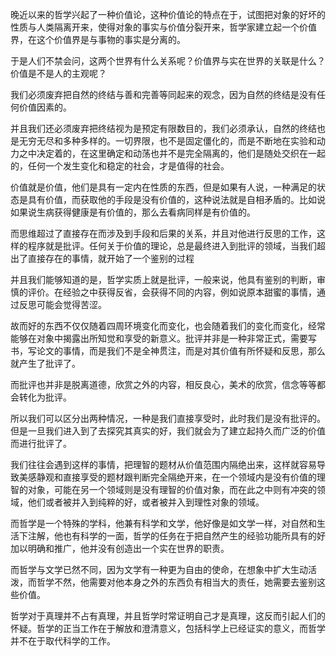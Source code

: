 <p data-pid="Xb9TsBYI">晚近以来的哲学兴起了一种价值论，这种价值论的特点在于，试图把对象的好坏的性质与人类隔离开来，使得对象的事实与价值分裂开来，哲学家建立起一个价值界，在这个价值界是与事物的事实是分离的。</p><p data-pid="LSzvcDiS">于是人们不禁会问，这两个世界有什么关系呢？价值界与实在世界的关联是什么？价值是不是人的主观呢？</p><p data-pid="4OfM41K1">我们必须废弃把自然的终结与善和完善等同起来的观念，因为自然的终结是没有任何价值因素的。</p><p data-pid="_wDvX0E5">并且我们还必须废弃把终结视为是预定有限数目的，我们必须承认，自然的终结也是无穷无尽和多种多样的。一切界限，也不是固定僵化的，而是不断地在实验和动力之中决定着的，在这里确定和动荡也并不是完全隔离的，他们是随处交织在一起的，任何一个发生变化和稳定的社会，才是值得的社会。</p><p data-pid="A_hjsLa4">价值就是价值，他们是具有一定内在性质的东西，但是如果有人说，一种满足的状态是具有价值，而获取他的手段是没有价值的，这种说法就是自相矛盾的。比如说如果说生病获得健康是有价值的，那么去看病同样是有价值的。</p><p data-pid="oJJepT7f">而思维超过了直接存在而涉及到手段和后果的关系，并且对他进行反思的工作，这样的程序就是批评。任何关于价值的理论，总是最终进入到批评的领域，当我们超出了直接存在的事情，就开始了一个鉴别的过程</p><p data-pid="Z1otJOv2">并且我们能够知道的是，哲学实质上就是批评，一般来说，他具有鉴别的判断，审慎的评价。在经验之中获得反省，会获得不同的内容，例如说原本甜蜜的事情，通过反思可能会觉得苦涩。</p><p data-pid="X_9938uU">故而好的东西不仅仅随着四周环境变化而变化，也会随着我们的变化而变化，经常能够在对象中揭露出所知觉和享受的新意义。批评并非是一种非常正式，需要写书，写论文的事情，而是我们不是全神贯注，而是对其价值有所怀疑和反思，那么就产生了批评了。</p><p data-pid="hmQL1jt0">而批评也并非是脱离道德，欣赏之外的内容，相反良心，美术的欣赏，信念等等都会转化为批评。</p><p data-pid="m4XV9idc">所以我们可以区分出两种情况，一种是我们直接享受时，此时我们是没有批评的。但是一旦我们进入到了去探究其真实的好，我们就会为了建立起持久而广泛的价值而进行批评了。</p><p data-pid="oqAQlra8">我们往往会遇到这样的事情，把理智的题材从价值范围内隔绝出来，这样就容易导致美感静观和直接享受的题材跟判断完全隔绝开来，在一个领域内是没有价值的理智的对象，可能在另一个领域则是没有理智的价值对象，而在此之中则有冲突的领域，他们或者被并入到纯粹的好，或者被并入到理性对象的领域。</p><p data-pid="832J7ngo">而哲学是一个特殊的学科，他兼有科学和文学，他好像是如文学一样，对自然和生活下注解，他也有科学的一面，哲学的任务在于把自然产生的经验功能所具有的好加以明确和推广，他并没有创造出一个实在世界的职责。</p><p data-pid="78i6qP96">而哲学与文学已然不同，因为文学有一种更为自由的使命，在想象中扩大生动活泼，而哲学不然，他需要对他本身之外的东西负有相当大的责任，她需要去鉴别这些价值。</p><p data-pid="rI1P-TSW">哲学对于真理并不占有真理，并且哲学时常证明自己才是真理，这反而引起人们的怀疑。哲学的正当工作在于解放和澄清意义，包括科学上已经证实的意义，而哲学并不在于取代科学的工作。</p>